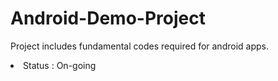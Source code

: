 Android-Demo-Project
====================

Project includes fundamental codes required for android apps.
<li> Status : On-going</li>
